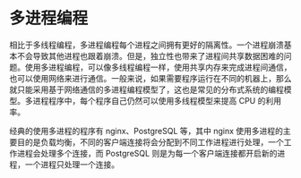 # 多进程编程

相比于多线程编程，多进程编程每个进程之间拥有更好的隔离性。一个进程崩溃基本不会导致其他进程也跟着崩溃。但是，独立性也带来了进程间共享数据困难的问题。使用多进程编程，可以像多线程编程一样，使用共享内存来完成进程间通信，也可以使用网络来进行通信。一般来说，如果需要程序运行在不同的机器上，那么就只能采用基于网络通信的多进程编程模型了，这也是常见的分布式系统的编程模型。多进程程序中，每个程序自己仍然可以使用多线程模型来提高 CPU 的利用率。

经典的使用多进程的程序有 nginx、PostgreSQL 等，其中 nginx 使用多进程的主要目的是负载均衡，不同的客户端连接将会分配到不同工作进程进行处理，一个工作进程会处理多个连接，而 PostgreSQL 则是为每一个客户端连接都开启新的进程，一个进程只处理一个连接。